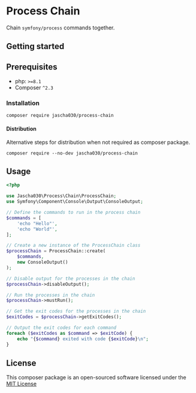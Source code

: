 # Process Chain

Chain `symfony/process` commands together.

## Getting started

## Prerequisites

* php: `>=8.1`
* Composer `^2.3`

### Installation

```shell
composer require jascha030/process-chain
```

#### Distribution

Alternative steps for distribution when not required as composer package.

```shell
composer require --no-dev jascha030/process-chain
```

## Usage

```php
<?php

use Jascha030\Process\Chain\ProcessChain;
use Symfony\Component\Console\Output\ConsoleOutput;

// Define the commands to run in the process chain
$commands = [
    'echo "Hello"',
    'echo "World"',
];

// Create a new instance of the ProcessChain class
$processChain = ProcessChain::create(
    $commands,
    new ConsoleOutput()
);

// Disable output for the processes in the chain
$processChain->disableOutput();

// Run the processes in the chain
$processChain->mustRun();

// Get the exit codes for the processes in the chain
$exitCodes = $processChain->getExitCodes();

// Output the exit codes for each command
foreach ($exitCodes as $command => $exitCode) {
    echo "{$command} exited with code {$exitCode}\n";
}
```

## License

This composer package is an open-sourced software licensed under
the [MIT License](https://github.com/jascha030/process-chain/blob/master/LICENSE.md)
